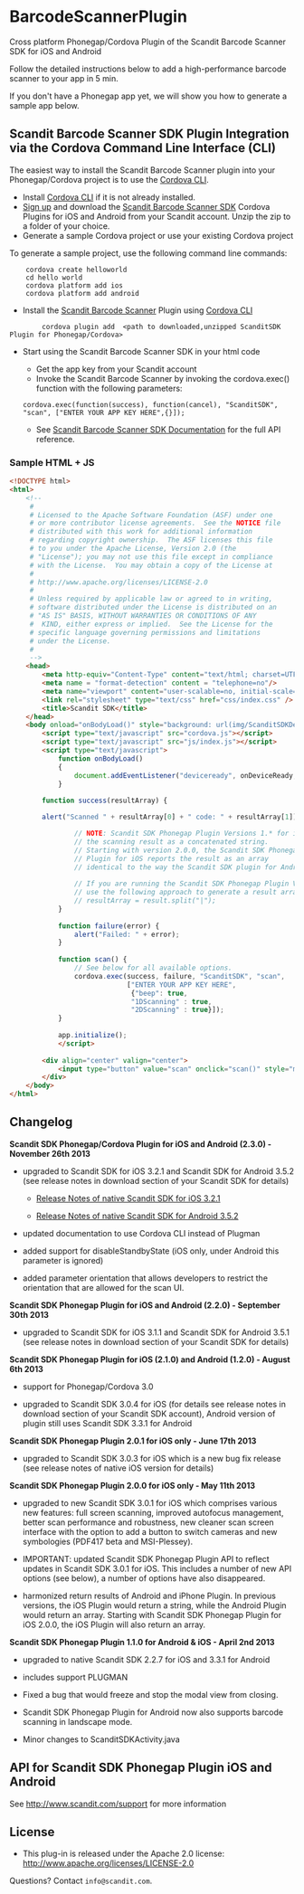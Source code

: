 BarcodeScannerPlugin
====================

Cross platform Phonegap/Cordova Plugin of the Scandit Barcode Scanner SDK for iOS and Android

Follow the detailed instructions below to add a high-performance barcode scanner to your app in 5 min.

If you don't have a Phonegap app yet, we will show you how to generate a sample app below.  


Scandit Barcode Scanner SDK Plugin Integration via the Cordova Command Line Interface (CLI) 
------------------------

The easiest way to install the Scandit Barcode Scanner plugin into your Phonegap/Cordova project is to use the [Cordova CLI](http://docs.phonegap.com/en/3.1.0/guide_cli_index.md.html#The%20Command-line%20Interface). 

* Install [Cordova CLI](http://docs.phonegap.com/en/3.1.0/guide_cli_index.md.html#The%20Command-line%20Interface) if it is not already installed. 
* [Sign up](http://www.scandit.com/pricing) and download the [Scandit Barcode Scanner SDK](http://www.scandit.com/barcode-scanner-sdk/) Cordova Plugins for iOS and Android from your Scandit account. Unzip the zip to a folder of your choice. 
* Generate a sample Cordova project or use your existing Cordova project

To generate a sample project, use the following command line commands: 
```
	cordova create helloworld
	cd hello world
	cordova platform add ios
	cordova platform add android
```

* Install the [Scandit Barcode Scanner](http://www.scandit.com/barcode-scanner-sdk/) Plugin using [Cordova CLI](http://docs.phonegap.com/en/3.1.0/guide_cli_index.md.html#The%20Command-line%20Interface)

```
        cordova plugin add  <path to downloaded,unzipped ScanditSDK Plugin for Phonegap/Cordova> 
```
 
* Start using the Scandit Barcode Scanner SDK in your html code 
    * Get the app key from your Scandit account
    * Invoke the Scandit Barcode Scanner by invoking the cordova.exec() function with the following parameters:

	`cordova.exec(function(success), function(cancel), "ScanditSDK", "scan", ["ENTER YOUR APP KEY HERE",{}]);`

    * See [Scandit Barcode Scanner SDK Documentation](http://docs.scandit.com) for the full API reference. 



### Sample HTML + JS

```html
<!DOCTYPE html>
<html>
    <!--
     #
     # Licensed to the Apache Software Foundation (ASF) under one
     # or more contributor license agreements.  See the NOTICE file
     # distributed with this work for additional information
     # regarding copyright ownership.  The ASF licenses this file
     # to you under the Apache License, Version 2.0 (the
     # "License"); you may not use this file except in compliance
     # with the License.  You may obtain a copy of the License at
     #
     # http://www.apache.org/licenses/LICENSE-2.0
     #
     # Unless required by applicable law or agreed to in writing,
     # software distributed under the License is distributed on an
     # "AS IS" BASIS, WITHOUT WARRANTIES OR CONDITIONS OF ANY
     #  KIND, either express or implied.  See the License for the
     # specific language governing permissions and limitations
     # under the License.
     #
     -->
    <head>
        <meta http-equiv="Content-Type" content="text/html; charset=UTF-8" />
        <meta name = "format-detection" content = "telephone=no"/>
        <meta name="viewport" content="user-scalable=no, initial-scale=1, maximum-scale=1, minimum-scale=1, width=device-width;" />
        <link rel="stylesheet" type="text/css" href="css/index.css" />
        <title>Scandit SDK</title>
    </head>
    <body onload="onBodyLoad()" style="background: url(img/ScanditSDKDemo-Splash.png) no-repeat;background-size: 100%;background-color: #000000">
        <script type="text/javascript" src="cordova.js"></script>
        <script type="text/javascript" src="js/index.js"></script>
        <script type="text/javascript">
            function onBodyLoad()
            {
                document.addEventListener("deviceready", onDeviceReady, false);
            }
            
	    function success(resultArray) {

		alert("Scanned " + resultArray[0] + " code: " + resultArray[1]);

            	// NOTE: Scandit SDK Phonegap Plugin Versions 1.* for iOS report
            	// the scanning result as a concatenated string.
            	// Starting with version 2.0.0, the Scandit SDK Phonegap
            	// Plugin for iOS reports the result as an array
            	// identical to the way the Scandit SDK plugin for Android reports results.
            
            	// If you are running the Scandit SDK Phonegap Plugin Version 1.* for iOS,
            	// use the following approach to generate a result array from the string result returned:
            	// resultArray = result.split("|");
            }
            
            function failure(error) {
                alert("Failed: " + error);
            }
            
            function scan() {
                // See below for all available options. 
                cordova.exec(success, failure, "ScanditSDK", "scan",
                             ["ENTER YOUR APP KEY HERE",
                              {"beep": true,
                              "1DScanning" : true,
                              "2DScanning" : true}]);
            }
            
            app.initialize();
            </script>
        
        <div align="center" valign="center">
            <input type="button" value="scan" onclick="scan()" style="margin-top: 230px; width: 100px; height: 30px; font-size: 1em"/>
        </div>
    </body>
</html>

```


Changelog
------------------------

**Scandit SDK Phonegap/Cordova Plugin for iOS and Android (2.3.0) - November 26th 2013**

 * upgraded to Scandit SDK for iOS 3.2.1 and Scandit SDK for Android 3.5.2 (see release notes in download section of your Scandit SDK for details)

    * [Release Notes of native Scandit SDK for iOS 3.2.1](https://ssl.scandit.com/account/sdk/release-notes/scanditsdk-community-ios_3.2.1) 

    * [Release Notes of native Scandit SDK for Android 3.5.2](https://ssl.scandit.com/account/sdk/release-notes/scanditsdk-community-ios_3.5.2) 

 * updated documentation to use Cordova CLI instead of Plugman

 * added support for disableStandbyState (iOS only, under Android this parameter is ignored)

 * added parameter orientation that allows developers to restrict the orientation that are allowed for the scan UI. 


**Scandit SDK Phonegap Plugin for iOS and Android (2.2.0) - September 30th 2013**

 * upgraded to Scandit SDK for iOS 3.1.1 and Scandit SDK for Android 3.5.1 (see release notes in download section of your Scandit SDK for details)


**Scandit SDK Phonegap Plugin for iOS (2.1.0) and Android (1.2.0) - August 6th 2013**

 * support for Phonegap/Cordova 3.0 

 * upgraded to Scandit SDK 3.0.4 for iOS (for details see release notes in download section of your Scandit SDK account), Android version of plugin still uses Scandit SDK 3.3.1 for Android


**Scandit SDK Phonegap Plugin 2.0.1 for iOS only - June 17th 2013**

 * upgraded to Scandit SDK 3.0.3 for iOS which is a new bug fix release (see release notes of native iOS version for details)

**Scandit SDK Phonegap Plugin 2.0.0 for iOS only - May 11th 2013**

 * upgraded to new Scandit SDK 3.0.1 for iOS which comprises various new features: full screen scanning, 
   improved autofocus management, better scan performance and robustness, new cleaner scan screen interface 
   with the option to add a button to switch cameras and new symbologies (PDF417 beta and MSI-Plessey).

 * IMPORTANT: updated Scandit SDK Phonegap Plugin API to reflect updates in Scandit SDK 3.0.1 for iOS. 
   This includes a number of new API options (see below), a number of options have also disappeared. 

 * harmonized return results of Android and iPhone Plugin. In previous versions, 
   the iOS Plugin would return a string, while the Android Plugin would return an array. 
   Starting with Scandit SDK Phonegap Plugin for iOS 2.0.0, the iOS Plugin will also return an array. 



**Scandit SDK Phonegap Plugin 1.1.0 for Android & iOS - April 2nd 2013**

 * upgraded to native Scandit SDK 2.2.7 for iOS and 3.3.1 for Android
 
 * includes support PLUGMAN

 * Fixed a bug that would freeze and stop the modal view from closing.

 * Scandit SDK Phonegap Plugin for Android now also supports barcode scanning in landscape mode.

 * Minor changes to ScanditSDKActivity.java 




API for Scandit SDK Phonegap Plugin iOS and Android  
------------------------

See http://www.scandit.com/support for more information 



License
-------
* This plug-in is released under the Apache 2.0 license: http://www.apache.org/licenses/LICENSE-2.0



Questions? Contact `info@scandit.com`.





